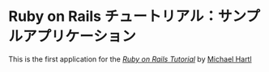 # Ruby on Rails チュートリアル：サンプルアプリケーション

This is the first application for the [*Ruby on Rails Tutorial*](http://railstutorial.jp/)
by [Michael Hartl](http://michaelhartl.com/)